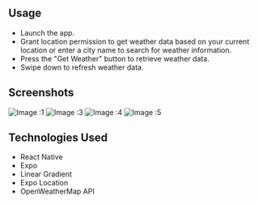 
## Usage

- Launch the app.
- Grant location permission to get weather data based on your current location or enter a city name to search for weather information.
- Press the "Get Weather" button to retrieve weather data.
- Swipe down to refresh weather data.

## Screenshots

![Image :1](2.png)
![Image :3](3.png)
![Image :4](4.png)
![Image :5](5.png)

## Technologies Used

- React Native
- Expo
- Linear Gradient
- Expo Location
- OpenWeatherMap API


